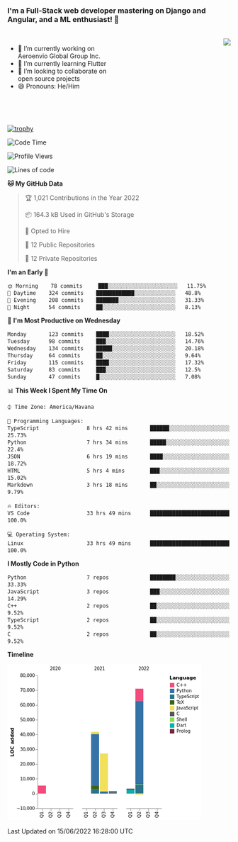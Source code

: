 ### I'm a Full-Stack web developer mastering on Django and Angular, and a ML enthusiast!  👋

<br/>

<img align="right" height="250"  src="https://media1.giphy.com/media/qgQUggAC3Pfv687qPC/giphy.gif?cid=ecf05e470ttfxgsj072btembitu1zn4ti3t3cdyg4jo5b3by&rid=giphy.gif&ct=g" />

 <div style="width:50%">
    <ul>
      <li>🔭 I’m currently working on Aeroenvio Global Group Inc.</li>
      <li>🌱 I’m currently learning Flutter</li>
      <li>👯 I’m looking to collaborate on open source projects</li>
      <li>😄 Pronouns: He/Him</li>
<!--       <li>⚡ Fun fact: I started my first professional project for a company as web dev without knowing any JS </li> -->
    </ul>
  </div>
  
<br/><br/><br/>

[![trophy](https://github-profile-trophy.vercel.app/?username=dfg-98&row=3&column=3&theme=monokai)](https://github.com/ryo-ma/github-profile-trophy)


<!--START_SECTION:waka-->
![Code Time](http://img.shields.io/badge/Code%20Time-267%20hrs%2023%20mins-blue)

![Profile Views](http://img.shields.io/badge/Profile%20Views-23-blue)

![Lines of code](https://img.shields.io/badge/From%20Hello%20World%20I%27ve%20Written-150%20Thousand%20lines%20of%20code-blue)

**🐱 My GitHub Data** 

> 🏆 1,021 Contributions in the Year 2022
 > 
> 📦 164.3 kB Used in GitHub's Storage 
 > 
> 💼 Opted to Hire
 > 
> 📜 12 Public Repositories 
 > 
> 🔑 12 Private Repositories  
 > 
**I'm an Early 🐤** 

```text
🌞 Morning    78 commits     ███░░░░░░░░░░░░░░░░░░░░░░   11.75% 
🌆 Daytime    324 commits    ████████████░░░░░░░░░░░░░   48.8% 
🌃 Evening    208 commits    ███████░░░░░░░░░░░░░░░░░░   31.33% 
🌙 Night      54 commits     ██░░░░░░░░░░░░░░░░░░░░░░░   8.13%

```
📅 **I'm Most Productive on Wednesday** 

```text
Monday       123 commits    ████░░░░░░░░░░░░░░░░░░░░░   18.52% 
Tuesday      98 commits     ███░░░░░░░░░░░░░░░░░░░░░░   14.76% 
Wednesday    134 commits    █████░░░░░░░░░░░░░░░░░░░░   20.18% 
Thursday     64 commits     ██░░░░░░░░░░░░░░░░░░░░░░░   9.64% 
Friday       115 commits    ████░░░░░░░░░░░░░░░░░░░░░   17.32% 
Saturday     83 commits     ███░░░░░░░░░░░░░░░░░░░░░░   12.5% 
Sunday       47 commits     █░░░░░░░░░░░░░░░░░░░░░░░░   7.08%

```


📊 **This Week I Spent My Time On** 

```text
⌚︎ Time Zone: America/Havana

💬 Programming Languages: 
TypeScript               8 hrs 42 mins       ██████░░░░░░░░░░░░░░░░░░░   25.73% 
Python                   7 hrs 34 mins       █████░░░░░░░░░░░░░░░░░░░░   22.4% 
JSON                     6 hrs 19 mins       ████░░░░░░░░░░░░░░░░░░░░░   18.72% 
HTML                     5 hrs 4 mins        ███░░░░░░░░░░░░░░░░░░░░░░   15.02% 
Markdown                 3 hrs 18 mins       ██░░░░░░░░░░░░░░░░░░░░░░░   9.79%

🔥 Editors: 
VS Code                  33 hrs 49 mins      █████████████████████████   100.0%

💻 Operating System: 
Linux                    33 hrs 49 mins      █████████████████████████   100.0%

```

**I Mostly Code in Python** 

```text
Python                   7 repos             ████████░░░░░░░░░░░░░░░░░   33.33% 
JavaScript               3 repos             ███░░░░░░░░░░░░░░░░░░░░░░   14.29% 
C++                      2 repos             ██░░░░░░░░░░░░░░░░░░░░░░░   9.52% 
TypeScript               2 repos             ██░░░░░░░░░░░░░░░░░░░░░░░   9.52% 
C                        2 repos             ██░░░░░░░░░░░░░░░░░░░░░░░   9.52%

```


**Timeline**

![Chart not found](https://raw.githubusercontent.com/dfg-98/dfg-98/main/charts/bar_graph.png) 


 Last Updated on 15/06/2022 16:28:00 UTC
<!--END_SECTION:waka-->
